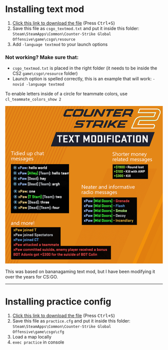 # Installing text mod

1. [Click this link to download the file](https://raw.githubusercontent.com/xPaw/CS2/main/csgo_textmod.txt) (Press <kbd>Ctrl+S</kbd>)
2. Save this file as `csgo_textmod.txt` and put it inside this folder: `Steam\SteamApps\Common\Counter-Strike Global Offensive\game\csgo\resource`
3. Add `-language textmod` to your launch options

### Not working? Make sure that:
- `csgo_textmod.txt` is placed in the right folder (it needs to be inside the CS2 `game\csgo\resource` folder)
- Launch option is spelled correctly, this is an example that will work: `-novid -language textmod`

To enable letters inside of a circle for teammate colors, use `cl_teammate_colors_show 2`

![](screenshot.png)

This was based on bananagaming text mod, but I have been modifying it over the years for CS:GO.

----

# Installing practice config

1. [Click this link to download the file](https://raw.githubusercontent.com/xPaw/CS2/main/cs2practice.cfg) (Press <kbd>Ctrl+S</kbd>)
2. Save this file as `practice.cfg` and put it inside this folder: `Steam\SteamApps\Common\Counter-Strike Global Offensive\game\csgo\cfg`
3. Load a map locally
4. `exec practice` in console
